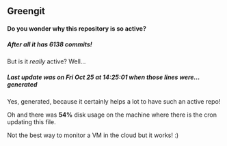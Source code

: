 ## Greengit

#### Do you wonder why this repository is so active?

##### After all it has 6138 commits!

But is it *really* active? Well...

##### Last update was on Fri Oct 25 at 14:25:01 when those lines were... generated

Yes, generated, because it certainly helps a lot to have such an active repo!

Oh and there was **54%** disk usage on the machine
where there is the cron updating this file.

Not the best way to monitor a VM in the cloud but it works! :)
